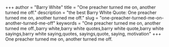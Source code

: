 +++
author = "Barry White"
title = "One preacher turned me on, another turned me off."
description = "the best Barry White Quote: One preacher turned me on, another turned me off."
slug = "one-preacher-turned-me-on-another-turned-me-off"
keywords = "One preacher turned me on, another turned me off.,barry white,barry white quotes,barry white quote,barry white sayings,barry white saying,quotes, sayings,quote, saying, motivation"
+++
One preacher turned me on, another turned me off.
